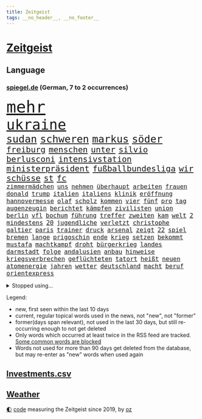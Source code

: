```yaml
---
title: Zeitgeist
tags: __no_header__, __no_footer__
---
```


# [Zeitgeist](https://oliz.io/zeitgeist/)

## Language

<h3><a href="https://www.spiegel.de" target="_blank">spiegel.de</a> (German, 7 to 2 occurrences)</h3>
<p style="font-family:monospace">
<span style="font-size:32pt"><a href="news_links.html#mehr" class="current">mehr</a></span>
<br>
<span style="font-size:28pt"><a href="news_links.html#ukraine" class="current">ukraine</a></span>
<br>
<span style="font-size:20pt"><a href="news_links.html#sudan" class="new">sudan</a></span>
<span style="font-size:20pt"><a href="news_links.html#schweren" class="current">schweren</a></span>
<span style="font-size:20pt"><a href="news_links.html#markus" class="current">markus</a></span>
<span style="font-size:20pt"><a href="news_links.html#söder" class="current">söder</a></span>
<br>
<span style="font-size:16pt"><a href="news_links.html#freiburg" class="current">freiburg</a></span>
<span style="font-size:16pt"><a href="news_links.html#menschen" class="current">menschen</a></span>
<span style="font-size:16pt"><a href="news_links.html#unter" class="current">unter</a></span>
<span style="font-size:16pt"><a href="news_links.html#silvio" class="new">silvio</a></span>
<span style="font-size:16pt"><a href="news_links.html#berlusconi" class="new">berlusconi</a></span>
<span style="font-size:16pt"><a href="news_links.html#intensivstation" class="new">intensivstation</a></span>
<span style="font-size:16pt"><a href="news_links.html#ministerpräsident" class="current">ministerpräsident</a></span>
<span style="font-size:16pt"><a href="news_links.html#fußballbundesliga" class="current">fußballbundesliga</a></span>
<span style="font-size:16pt"><a href="news_links.html#wir" class="current">wir</a></span>
<span style="font-size:16pt"><a href="news_links.html#schüsse" class="current">schüsse</a></span>
<span style="font-size:16pt"><a href="news_links.html#st" class="current">st</a></span>
<span style="font-size:16pt"><a href="news_links.html#fc" class="current">fc</a></span>
<br>
<span style="font-size:12pt"><a href="news_links.html#zimmermädchen" class="new">zimmermädchen</a></span>
<span style="font-size:12pt"><a href="news_links.html#uns" class="current">uns</a></span>
<span style="font-size:12pt"><a href="news_links.html#nehmen" class="current">nehmen</a></span>
<span style="font-size:12pt"><a href="news_links.html#überhaupt" class="current">überhaupt</a></span>
<span style="font-size:12pt"><a href="news_links.html#arbeiten" class="current">arbeiten</a></span>
<span style="font-size:12pt"><a href="news_links.html#frauen" class="current">frauen</a></span>
<span style="font-size:12pt"><a href="news_links.html#donald" class="current">donald</a></span>
<span style="font-size:12pt"><a href="news_links.html#trump" class="current">trump</a></span>
<span style="font-size:12pt"><a href="news_links.html#italien" class="current">italien</a></span>
<span style="font-size:12pt"><a href="news_links.html#italiens" class="current">italiens</a></span>
<span style="font-size:12pt"><a href="news_links.html#klinik" class="current">klinik</a></span>
<span style="font-size:12pt"><a href="news_links.html#eröffnung" class="current">eröffnung</a></span>
<span style="font-size:12pt"><a href="news_links.html#hannovermesse" class="new">hannovermesse</a></span>
<span style="font-size:12pt"><a href="news_links.html#olaf" class="current">olaf</a></span>
<span style="font-size:12pt"><a href="news_links.html#scholz" class="current">scholz</a></span>
<span style="font-size:12pt"><a href="news_links.html#kommen" class="current">kommen</a></span>
<span style="font-size:12pt"><a href="news_links.html#vier" class="current">vier</a></span>
<span style="font-size:12pt"><a href="news_links.html#fünf" class="current">fünf</a></span>
<span style="font-size:12pt"><a href="news_links.html#pro" class="current">pro</a></span>
<span style="font-size:12pt"><a href="news_links.html#tag" class="current">tag</a></span>
<span style="font-size:12pt"><a href="news_links.html#augenzeugin" class="current">augenzeugin</a></span>
<span style="font-size:12pt"><a href="news_links.html#berichtet" class="current">berichtet</a></span>
<span style="font-size:12pt"><a href="news_links.html#kämpfen" class="current">kämpfen</a></span>
<span style="font-size:12pt"><a href="news_links.html#zivilisten" class="current">zivilisten</a></span>
<span style="font-size:12pt"><a href="news_links.html#union" class="current">union</a></span>
<span style="font-size:12pt"><a href="news_links.html#berlin" class="current">berlin</a></span>
<span style="font-size:12pt"><a href="news_links.html#vfl" class="current">vfl</a></span>
<span style="font-size:12pt"><a href="news_links.html#bochum" class="current">bochum</a></span>
<span style="font-size:12pt"><a href="news_links.html#führung" class="current">führung</a></span>
<span style="font-size:12pt"><a href="news_links.html#treffer" class="current">treffer</a></span>
<span style="font-size:12pt"><a href="news_links.html#zweiten" class="current">zweiten</a></span>
<span style="font-size:12pt"><a href="news_links.html#kam" class="current">kam</a></span>
<span style="font-size:12pt"><a href="news_links.html#welt" class="current">welt</a></span>
<span style="font-size:12pt"><a href="news_links.html#2" class="current">2</a></span>
<span style="font-size:12pt"><a href="news_links.html#mindestens" class="current">mindestens</a></span>
<span style="font-size:12pt"><a href="news_links.html#20" class="current">20</a></span>
<span style="font-size:12pt"><a href="news_links.html#jugendliche" class="current">jugendliche</a></span>
<span style="font-size:12pt"><a href="news_links.html#verletzt" class="current">verletzt</a></span>
<span style="font-size:12pt"><a href="news_links.html#christophe" class="current">christophe</a></span>
<span style="font-size:12pt"><a href="news_links.html#galtier" class="current">galtier</a></span>
<span style="font-size:12pt"><a href="news_links.html#paris" class="current">paris</a></span>
<span style="font-size:12pt"><a href="news_links.html#trainer" class="current">trainer</a></span>
<span style="font-size:12pt"><a href="news_links.html#druck" class="current">druck</a></span>
<span style="font-size:12pt"><a href="news_links.html#arsenal" class="current">arsenal</a></span>
<span style="font-size:12pt"><a href="news_links.html#zeigt" class="current">zeigt</a></span>
<span style="font-size:12pt"><a href="news_links.html#22" class="current">22</a></span>
<span style="font-size:12pt"><a href="news_links.html#spiel" class="current">spiel</a></span>
<span style="font-size:12pt"><a href="news_links.html#bremen" class="current">bremen</a></span>
<span style="font-size:12pt"><a href="news_links.html#lange" class="current">lange</a></span>
<span style="font-size:12pt"><a href="news_links.html#prigoschin" class="current">prigoschin</a></span>
<span style="font-size:12pt"><a href="news_links.html#ende" class="current">ende</a></span>
<span style="font-size:12pt"><a href="news_links.html#krieg" class="current">krieg</a></span>
<span style="font-size:12pt"><a href="news_links.html#setzen" class="current">setzen</a></span>
<span style="font-size:12pt"><a href="news_links.html#bekommt" class="current">bekommt</a></span>
<span style="font-size:12pt"><a href="news_links.html#mustafa" class="new">mustafa</a></span>
<span style="font-size:12pt"><a href="news_links.html#machtkampf" class="current">machtkampf</a></span>
<span style="font-size:12pt"><a href="news_links.html#droht" class="current">droht</a></span>
<span style="font-size:12pt"><a href="news_links.html#bürgerkrieg" class="current">bürgerkrieg</a></span>
<span style="font-size:12pt"><a href="news_links.html#landes" class="current">landes</a></span>
<span style="font-size:12pt"><a href="news_links.html#darmstadt" class="current">darmstadt</a></span>
<span style="font-size:12pt"><a href="news_links.html#folge" class="current">folge</a></span>
<span style="font-size:12pt"><a href="news_links.html#andalusien" class="new">andalusien</a></span>
<span style="font-size:12pt"><a href="news_links.html#anbau" class="current">anbau</a></span>
<span style="font-size:12pt"><a href="news_links.html#hinweise" class="current">hinweise</a></span>
<span style="font-size:12pt"><a href="news_links.html#kriegsverbrechen" class="current">kriegsverbrechen</a></span>
<span style="font-size:12pt"><a href="news_links.html#geflüchteten" class="current">geflüchteten</a></span>
<span style="font-size:12pt"><a href="news_links.html#tatort" class="current">tatort</a></span>
<span style="font-size:12pt"><a href="news_links.html#heißt" class="current">heißt</a></span>
<span style="font-size:12pt"><a href="news_links.html#neuen" class="current">neuen</a></span>
<span style="font-size:12pt"><a href="news_links.html#atomenergie" class="new">atomenergie</a></span>
<span style="font-size:12pt"><a href="news_links.html#jahren" class="current">jahren</a></span>
<span style="font-size:12pt"><a href="news_links.html#wetter" class="current">wetter</a></span>
<span style="font-size:12pt"><a href="news_links.html#deutschland" class="current">deutschland</a></span>
<span style="font-size:12pt"><a href="news_links.html#macht" class="current">macht</a></span>
<span style="font-size:12pt"><a href="news_links.html#beruf" class="current">beruf</a></span>
<span style="font-size:12pt"><a href="news_links.html#orientexpress" class="new">orientexpress</a></span>
</p>
<details>
<summary>Stopped using...</summary>
<p class="former" style="font-size:12pt">
jens(906) nachfolge(906) bundesamt(905) hervor(905) abgesagt(904) coronaregeln(904) diskriminierung(904) kino(904) verändert(904) zurzeit(904) ausgebrochen(903) ausgezeichnet(903) geschickt(903) investoren(903) carsten(902) erfahrung(902) glück(902) klaren(902) krankenhäusern(902) siegt(902) teheran(902) trat(902) enger(901) hunde(901) kliniken(901) ließen(901) steuern(901) teilnehmer(901) woran(901) 400(900) breitet(900) ddr(900) diskutieren(900) erfolge(900) erneute(900) landtag(900) englischen(899) erfahrungen(899) gerhard(899) klingbeil(899) kochinstitut(899) priester(899) quarantäne(899) vorliegt(899) cdupolitiker(898) co₂(898) favoriten(898) florian(898) passieren(898) riss(898) tweet(898) verlief(898) augsburg(897) ausfallen(897) bielefeld(897) gestohlen(897) meister(897) neuem(897) provinz(897) unterschiedlich(897) verhängte(897) vermeiden(897) vorsitzenden(897) walter(897) ausnahmezustand(896) comeback(896) größter(896) litauen(896) zugleich(896) 65(895) gebe(895) tschechien(895) wehren(895) beschluss(894) dramatisch(894) fußballprofi(894) mütter(894) 33(893) anbieter(893) entscheidenden(893) falsch(893) innenministerium(893) länge(893) nutzte(893) party(893) rassistischen(893) sinn(893) tausenden(893) verteidigung(893) blockiert(892) konflikte(892) milde(892) pressestimmen(892) weite(892) abgebrochen(891) via(891) zwischenzeitlich(891) freie(890) kultur(890) gerechnet(889) modell(889) sports(889) william(889) bande(888) demonstrationen(888) europäischer(888) kleines(888) verfehlt(888) belegen(887) eklat(887) auskunft(886) antisemitismus(885) sendung(885) geprägt(884) holocaust(884) konkrete(884) unseren(884) gering(882) hielten(882) landete(882) 11(881) fan(881) signalisiert(881) tiefen(881) gesamten(880) halb(880) kooperation(880) schießen(880) eigenes(879) iss(879) übernommen(879) immunität(878) bestmarke(877) hoffnungen(877) gang(876) katar(876) ausrüstung(874) ausgesetzt(873) nachbar(873) freiwillig(871) apps(870) möglichkeiten(867) wandel(867) aufgabe(864) empfangen(857) foto(856) konzert(854) teuren(852) farbe(841) hitler(839) last(836) aktionen(833) mehren(832) wetterdienst(815) londons(814) enthält(809) 95(796) öffnet(793) estland(777) anfeindungen(774) skandale(770) belästigung(769) vormarsch(769) demnächst(763) strebt(744) verantwortliche(744) investor(733) japanischen(689) besonderes(678) 38(668) serbien(655) flohen(653) zentralbank(652) stundenlang(647) lebensmitteln(643) tricks(643) ausnahme(637) veröffentlichung(630) füllen(629) schrumpft(627) verbunden(627) freigesprochen(626) grundsätzlich(624) warnungen(623) einführung(607) erfolglos(607) fluten(606) gremium(606) erfolgreichste(601) weibliche(601) kuriose(599) 700(590) jenseits(590) nouripour(580) rückgabe(579) stehlen(579) kritischen(571) machtübernahme(571) zorn(570) böse(566) momente(566) erreichte(559) werner(553) konflikts(548) schulden(547) vorteil(547) beeinflusst(539) mutmaßliches(537) kunstwerke(536) gefeuert(534) erdgas(533) krankenkassen(532) gedrängt(526) einander(525) verläuft(519) 200000(518) hals(516) roth(513) falle(500) fußballs(500) donbass(499) vorgesehen(499) meta(489) tradition(486) seltene(484) zustande(484) entsteht(483) stephen(483) explodieren(479) phänomen(478) sank(477) verteuert(472) fdpminister(471) 87(468) ezb(468) nordische(468) frühe(465) zuständig(463) ebay(462) menschenrechtler(452) geschah(449) preiserhöhung(443) match(440) spektakel(440) mitgliedstaaten(435) geklagt(432) geschenk(429) bestand(423) geiselnahme(419) ergeben(418) abschaffung(414) gekämpft(412) stuttgarter(412) positiven(411) abseits(409) runter(408) zensur(407) verpflichtende(404) problems(403) mbappé(401) oppositionellen(401) schülern(399) 98(398) spdchef(396) fluss(393) lehnte(392) terror(392) zugenommen(389) fern(388) erneuerbare(382) anlässlich(378) invasoren(376) verliehen(376) todes(371) goldene(369) staub(365) staatsbürgerschaft(364) spart(362) cherson(359) verbotene(359) ausschließlich(357) suchten(357) herrschte(356) fernen(342) nachfolgerin(342) rechenschaft(341) großmutter(338) ufer(338) franken(337) filialen(335) warteten(335) schwedens(334) golden(328) gäbe(326) discounter(323) westjordanland(319) würdigt(318) suchte(314) ausgebaut(313) einstecken(312) prinzessin(312) erleichtert(309) sinne(309) unobericht(309) 80000(308) homosexuelle(308) tankstelle(308) vereidigt(308) ausbauen(307) titelverteidiger(306) 79(304) frustriert(304) leipzigs(304) steuerzahler(303) vollgas(302) provider(300) schwächen(300) einzudämmen(297) mitarbeitende(296) verdiente(294) naturkatastrophen(292) preisdeckel(292) republikanischer(292) verbreitung(291) generalstaatsanwalt(288) ukrainerusslandkrieg(288) zuwanderung(281) transportieren(280) mitgeteilt(279) übergewinnsteuer(278) finde(275) gleichberechtigung(275) tanz(274) katholiken(272) begegnen(269) 16jähriger(268) endgültige(268) vize(267) großeltern(266) entschuldigen(263) kultusminister(263) frauenrechte(262) völker(262) 27jährige(261) anruf(260) grimm(260) veronika(260) giffey(259) schwächelt(256) usrepublikaner(256) anschlags(255) streikt(254) chinesen(253) eigentliche(253) trägerrakete(253) gelbe(252) unterkünfte(249) etlichen(247) drehten(246) lady(245) zwölfjährigen(245) erzählung(243) diana(242) daneben(240) glänzte(240) hagen(239) hingelegt(239) summer(238) moderator(235) wichtigster(235) notruf(234) somalia(234) holten(232) bürgergeld(231) einziges(231) mobilisierung(230) mithalten(229) rauf(228) vogelgrippe(228) medizin(227) sperren(227) weltgrößten(227) seltener(225) verschärfung(224) entkommen(223) globes(223) knackt(221) spurensuche(219) übernahm(219) bellingham(217) gebissen(217) jude(217) tobias(217) usrepräsentantenhauses(217) gott(216) ussenat(216) energiepauschale(215) angegangen(214) herunter(214) antisemitisch(210) link(210) rowling(210) atlantik(209) entstehung(209) rappers(208) abgezogen(207) jahreswechsel(206) serienmörder(205) beschaffen(204) 45jährige(203) erzeugt(203) lehrermangel(203) durchhalten(202) geteilt(201) gratis(201) kurznachrichtendienst(200) bundeswirtschaftsministerium(199) strafrechtliche(199) vorurteile(197) ber(196) elften(196) energiepolitik(196) erwägen(196) aufholjagd(195) johan(195) monika(194) simuliert(194) jk(193) milliardenkosten(193) wasserversorgung(193) meeresboden(191) cocacola(190) krankenkasse(189) 1400(188) emissionen(188) historisches(188) achtelfinale(187) angesehen(186) beobachter(186) blumen(186) fortschritte(186) ködern(186) spiels(186) vereinbarung(186) winzigen(186) halbzeit(184) iranischer(184) rose(182) treibhausgase(182) tshirt(182) buhlen(181) massiver(181) niederlagen(181) geldpolitik(180) morgan(180) sterne(180) brutalität(179) fahimi(179) persönlichen(179) asteroid(178) betrag(178) sportdirektor(178) stift(178) antrieb(176) kristersson(176) 300000(175) exklusiv(175) langes(175) bundesweites(174) forscherinnen(174) nominierungen(174) schwedt(174) steuerrecht(174) organisieren(173) dahintersteckt(171) elbphilharmonie(170) härtesten(170) abwesenheit(169) bergen(169) edward(168) gefährlichsten(168) regionalbahn(168) herren(167) bischofskonferenz(166) bnd(163) wartezeit(163) angekündigter(162) gewalttäter(162) kommando(161) professioneller(161) anerkennung(159) clans(159) parat(159) birmingham(158) bonbons(158) ernennt(158) solidarisieren(157) verankert(157) lawinenabgang(156) entzug(155) lehrkräftemangel(155) alice(154) geliebten(152) krisenjahr(152) oleg(152) übersteigen(152) gary(150) großereignis(150) geebnet(149) scheuen(149) 105(148) energieinfrastruktur(148) todesstrafe(148) dankesrede(147) eigens(147) flüchtlingsheim(147) intakt(147) teheraner(146) verehrt(146) 39(145) erkältungswelle(145) geschmack(144) mittleren(144) einheimische(143) verbrechens(142) versicherte(142) y(142) erreger(141) krankenhausreform(141) queere(141) vodafone(141) aussichten(140) boeing(139) darknet(139) reißen(138) philip(137) weltcup(137) bedienen(136) brisantes(136) zigaretten(136) überragt(136) adolf(135) queeren(135) überlastung(134) rettungseinsatz(132) usamerikanerin(132) jusos(131) aufgeschoben(130) erzählungen(130) japaner(130) ussänger(130) verbrenner(130) sms(129) wurm(129) abwenden(128) diplomatie(126) testet(126) twitterchef(126) wirtschaftliche(126) feste(125) formiert(125) sportartikelhersteller(124) statistische(124) massenentlassungen(123) verbinden(123) ware(123) überwacht(123) ausdrücklich(122) migrationspolitik(122) benedikt(121) geheimer(121) grünenchef(121) schmiedet(121) gianni(120) subventionswettlauf(120) anzahl(119) ausgetretene(119) evangelische(119) generalinspekteur(119) überzeugen(118) bundesverdienstkreuz(117) christmas(117) häufen(117) schränken(117) verkehrswende(117) überholmanöver(117) abschiebungen(116) airbus(116) bafin(116) bemängeln(116) beweist(116) gekostet(116) inszenierte(116) aufpassen(115) fußballweltmeisterschaften(115) tennislegende(115) vorsichtig(115) barbarei(114) bischöfe(114) straßensperren(114) supermärkte(114) abwehr(113) apokalypse(113) ausgleichen(113) beunruhigt(113) buenos(113) djokovic(113) feind(113) gelockert(113) geldhaus(112) infos(112) produkten(112) synodalen(112) verbannt(112) weltfußball(112) wmaus(112) 20jährigen(111) arztpraxen(111) fotograf(111) kamala(111) schneesturm(111) gestalten(110) integrität(110) trudeau(110) what(110) berühmter(109) erfolgsgeschichte(109) kurzzeitig(109) vorbereitung(109) check(108) kapsel(108) rückschritt(108) tüte(108) größeren(107) lehnten(107) politikum(107) seltsamen(107) weltmeisterschaften(107) dienstwagen(106) flaggen(106) versicherung(106) überlassen(106) groko(105) hilfsgüter(105) munitionsbeschaffung(105) tvserie(105) charts(104) fratzscher(104) niedergelegt(104) skiweltcup(104) besitzen(103) erwähnt(103) fröhlich(103) kammerspiel(103) nachschub(103) venus(103) werbeverbot(103) euabgeordnete(101) forschungsteam(101) grünes(101) söldnergruppe(101) dritter(99) perfekten(99) 28jährigen(98) axelspringerverlag(98) gebrauchte(98) grand(98) hackl(98) obdachlosigkeit(98) standorte(98) mexikos(97) derartige(96) fachschüler(96) garbsen(96) kellern(96) schulsystem(96) umstrittenes(96) überbieten(96) 20jährige(95) kapital(95) fußgänger(94) verschüttet(94) voraussetzung(94) anlaufstelle(93) erzielten(93) haie(93) spielfilm(93) ausgeladen(92) bauzinsen(92) entschärft(92) kohlendioxid(92) völler(92) biathleten(91) explodierende(91) geiselnehmer(91) isrückkehrerin(91) mitgliedschaft(91) porträtiert(91) regenfälle(91) sportjournalist(91) warntag(91) darlehen(90) gleichem(90) haushalts(90) länderchefs(90) pedro(90) schärferes(90) angespannte(89) arbeitnehmerinnen(89) attentäter(89) drogentest(89) etablieren(89) nachgehen(89) planungsverfahren(89) referee(89) wintersport(89) epos(88) kopiert(88) maulwurf(88) stanley(88) vorort(88) vorurteilen(88) witterung(88) einzigartigen(87) krankenstand(87) kulturstaatsministerin(87) regierungsberater(87) stellungskrieg(87) umzug(87) europarat(86) juwelen(86) kriege(85) künstlern(85) merkwürdige(85) ops(85) twitteralternative(85) zehnte(85) altert(84) ansicht(84) beeindruckt(84) dienstagmorgen(84) immobilienpreise(84) rauschten(84) umstrittener(84) verworfen(84) volksleiden(84) aires(83) angreifern(83) bruchteil(83) glass(83) journalistische(83) länderfinanzausgleich(83) organisierten(83) zurückfordern(83) death(82) eauto(82) klimaziel(82) nichtstun(82) parteiausschluss(82) solcher(82) volkswagenkonzern(82) kirchen(81) kriegsdrama(81) meiste(81) nepal(81) sicherheitskräften(81) veralteten(81) deripaska(80) gentechnik(80) kategorien(80) luxusmarken(80) lösten(80) schweigt(80) verheerende(80) vorbestellungen(80) cancelt(79) erfolgreiche(79) erlag(79) gerückt(79) a38(78) detektiv(78) dieb(78) isanhänger(78) ivan(78) revision(78) toney(78) zylinder(78) 69(77) anschreien(77) auftrieb(77) eindämmen(77) eisernen(77) förderte(77) komplizierten(77) stellvertreterin(77) verleger(77) wilden(77) zugeben(77) batic(76) böller(76) eiltempo(76) feuerwehrmann(76) kranken(76) kurzschluss(76) legalem(76) leitmayr(76) schneefall(76) demonstrierten(75) doppelmord(75) einkindpolitik(75) einmarsch(75) männlichen(75) bordstein(74) dauer(74) geprägte(74) herstellers(74) indizien(74) lambsdorff(74) strafrechtlich(74) unerschwinglich(74) chaim(73) einzelgänger(73) feministischer(73) internetnutzer(73) merkte(73) wham(73) zuständigkeit(73) ölkonzern(73) cyrus(72) ertragen(72) hundebesitzer(72) miley(72) texten(72) schwinden(71) umjubelt(71) versicherer(71) aushalten(70) besuchern(70) broadway(70) gestaltet(70) höhepunkte(70) leichnam(70) mafia(70) rauchen(70) sicherheitsbedenken(70) amüsant(69) bundesministerin(69) büroarbeiter(69) geschäftsmann(69) siebzigern(69) socialmediakonzern(69) überschattete(69) bakterien(68) bescheiden(68) geratene(68) gesteuerte(68) haftentlassung(68) heimatland(68) kraftakt(68) mitgerissen(68) yasmin(68) 133(67) bundeswirtschaftsminister(67) empfindliche(67) entfernte(67) freier(67) hinsichtlich(67) kabinettskollegen(67) verschmähen(67) weltpresse(67) 52(66) islamistischen(66) kleintransporters(66) outfits(66) temperatur(66) blutspenden(65) edf(65) homosexueller(65) linda(65) office(65) pckraffinerie(65) schlägereien(65) abnehmen(64) hunden(64) impfstatus(64) nazivergleich(64) abheben(63) henriette(63) häftling(63) krebsdiagnose(63) oberbürgermeisterin(63) reker(63) weltcupsieg(63) weltraumrakete(63) wettlauf(63) gewaltbereiten(62) mccarthy(62) mittwochmorgen(62) schwache(62) sitzungstagen(62) substanz(62) arbeitsgruppe(61) bayerischer(61) betreuer(61) bewerbungen(61) entwickler(61) niemals(61) biene(60) bitcoins(60) havarierten(60) break(59) ehemaliges(59) grünheide(59) streifen(59) verlangte(59) vorgabe(59) bürgerrechte(58) do(58) erschlich(58) gaga(58) joão(58) kadaver(58) theoretisch(58) verdächtiges(58) nordamerikas(57) spontan(57) verbrennt(57) einzel(56) ortes(56) pate(56) energy(55) erschüttern(55) techbranche(55) umweltbundesamt(55) anklagen(54) bestehe(54) luftschlägen(54) pamela(54) spots(54) abtreibungsgegner(53) iq(53) räume(53) showdown(53) starteten(53) vertreiben(53) widrigen(53) allgemeines(52) aufbauen(52) gewünscht(52) kiesewetter(52) langwierige(52) positives(52) roderich(52) segelboot(52) ebbt(51) errechnet(51) flüchtlingspolitik(51) gedient(51) lagerfeld(51) lernte(51) pflegen(51) selfie(51) skipper(51) zögerliche(51) abkopplung(50) antike(50) dfl(50) gesetzlichen(50) neinstimmen(50) neunzigern(50) supermarktketten(50) bogen(49) nhs(49) unfallzahlen(49) unruhe(49) vorgetäuscht(49) überrumpelt(49) auszeichnungen(48) baltikum(48) djokovićs(48) effekte(48) euterrorliste(48) gelogen(48) holocaustüberlebende(48) kriegsausgang(48) sichtlich(48) abenteurer(47) ausgeglichen(47) durchgefallen(47) heimwm(47) neapel(47) produzenten(47) ungarischen(47) ablöse(46) ausgerottet(46) beschuldigen(46) dmytro(46) hauch(46) kuleba(46) mitgeschleift(46) richtigen(46) stürmte(46) verkürzen(46) absprachen(45) ausnahmeathletin(45) besprechen(45) ermordeten(45) köpfe(45) packung(45) paket(45) synodalversammlung(45) vorstellungen(45) zugpersonal(45) überzogen(45) abiturienten(44) georgien(44) lokale(44) monatelanger(44) untergräbt(44) vergewaltigungen(44) bundesminister(43) diversen(43) klimaschutzes(43) mitziehen(43) prorussischen(43) umstrukturierungen(43) verhinderten(43) 140(42) academy(42) beißt(42) dichtgemacht(42) eingebrockt(42) sicherheitsstrategie(42) stegner(42) sturmgewehren(42) vonovia(42) ausspähen(41) brüskiert(41) fischfang(41) flowers(41) spö(41) wirtschaftlicher(41) 152(40) aufgespürt(40) premiers(40) purzeln(40) zervakis(40) anlocken(39) dissens(39) eberl(39) eingeschüchtert(39) h5n1(39) kuh(39) quälend(39) republica(39) wahlsieger(39) 207(38) apache(38) laufzeit(38) leopard2kampfpanzer(38) omega(38) rolex(38) streamingangebot(38) erholt(37) quittung(37) solidarische(37) unterdrückt(37) vatikans(37) verunsicherung(37) ausschluss(36) italienisches(36) nobelpreis(36) pralinen(36) travel(36) verteuern(36) weltmeisterin(36) agenten(35) eichhörnchen(35) fußballliga(35) fußstapfen(35) grenzschutz(35) lawinengefahr(35) merklich(35) mister(35) nummereinshit(35) rekordergebnis(35) rekordmenge(35) zerschlagung(35) zurückhaltend(35) alonso(34) ausweis(34) erdbebenhilfe(34) gleichgeschlechtliche(34) halbmast(34) lebensweise(34) luxusuhren(34) patek(34) philippe(34) rekordzahlen(34) sachschaden(34) schafe(34) sicherheitsexpertin(34) wuhledar(34) xabi(34) alarmstarts(33) gladbach(33) hilfskräfte(33) hinspiel(33) modernisiert(33) supermächte(33) vertreibt(33) vögeln(33) cyberkriminelle(32) dmitry(32) haufenweise(32) himalaja(32) rechnerisch(32) rendiwagner(32) weiblichen(32) grammys(31) krebskranke(31) reddit(31) snowboard(31) unglücks(31) fernzuhalten(30) gekoppelt(30) goldmedaille(30) kaufmann(30) registrieren(30) relativieren(30) rentnern(30) sprünge(30) stil(30) 160000(29) 200euroenergiehilfe(29) nachbarschaft(29) olga(29) skirennfahrerin(29) verlags(29) verteilung(29) außenhandel(28) russinnen(28) tabellenführung(28) unnötige(28) zusammenzuarbeiten(28) anstatt(27) babynahrung(27) beigetragen(27) detail(27) gala(27) nordstreampipelines(27) siegesserie(27) wale(27) angestellter(26) doll(26) einreist(26) größerer(26) marte(26) olsbu(26) relativ(26) bindung(25) entgegenkommen(25) fehle(25) galaxy(25) nobelpreisträger(25) s23(25) ultra(25) umlauf(25) vermieden(25) chemikalien(24) födisch(24) presseschau(24) traktiert(24) zeitgleich(24) bußgelder(23) dürresommer(23) jena(23) lesung(23) rio(23) ssc(23) afrikanische(22) entschlossen(22) gigantisch(22) grubenunglück(22) janeiro(22) napoli(22) langlauf(21) maße(21) rüdiger(21) schubert(21) schuhe(21) stinkt(21) tools(21) verschleppung(21) aufgedeckt(20) elite(20) erwerbstätig(20) georgier(20) moers(20) ruiniert(20) schrittweise(20) spektakuläres(20) speziellen(20) tiflis(20) vordenker(20) webbteleskop(20) websites(20) abstiegszone(19) auffälliges(19) begründete(19) direkter(19) großmacht(19) kristin(19) landespolitik(19) trickbetrüger(19) dasselbe(18) eingeräumt(18) nordischen(18) verwandeln(18) vogelgrippevirus(18) anteile(17) banküberfall(17) beschaffung(17) führungsrolle(17) gemeindebund(17) kosmologie(17) krisenteam(17) rekonstruieren(17) aufreger(16) ausgewildert(16) eishockey(16) energiepreisbremsen(16) finaler(16) konzernen(16) umarmt(16) absender(15) kombiniererinnen(15) konservativer(15) monsteretappe(15) schneechaos(15) städtetag(15) verschwörungsmythen(15) weltumsegelung(15) bestehenden(14) dienstleistungsgewerkschaft(14) geldübergabe(14) kommendem(14) regierungserklärung(14) soziologin(14) stadionverbot(14) aufkommen(13) björn(13) fünfjährige(13) geschmuggelt(13) gewartet(13) guantanamo(13) höcke(13) stehe(13) 59(12) dekret(12) ertrunken(12) flexible(12) flickenteppich(11) kalabrien(11) mangelhafte(11) mäuse(11) nationaler(11)
</p>
</details>
<p>Legend:
<ul>
<li><span class="new">new</span>, first seen within the last 10 days</li>
<li><span class="current">current</span>, regular topical words used in the news, not "new", not "former"</li>
<li><span class="former">former(days span relevant)</span>, not used in the last 30 days, but still re-occurring enough to not get deleted</li>
<li>Only words which occurred at least twice in the RSS feed are tracked. <a href="language/filters.py">Some common words are blocked</a></li>
<li>Words not used for more than 90 days get deleted from the database, but may re-enter as "new" words when used again</li>
</ul>
</p>

## [Investments](investments.html)[.csv](investments.csv)

## [Weather](weather.html)

<footer>
<a href="javascript:toggleTheme()" class="nav">🌓</a>
<a href="https://github.com/ooz/zeitgeist">code</a> measuring the Zeitgeist since 2019, by <a href="https://oliz.io">oz</a>
</footer>
